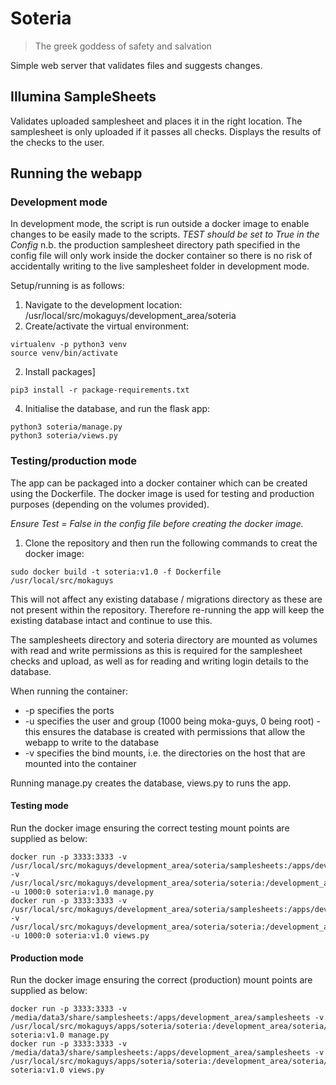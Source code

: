 # Soteria

> The greek goddess of safety and salvation

Simple web server that validates files and suggests changes.

## Illumina SampleSheets

Validates uploaded samplesheet and places it in the right location. The samplesheet is only uploaded if it passes all 
checks. Displays the results of the checks to the user.

## Running the webapp
### Development mode
In development mode, the script is run outside a docker image to enable changes to be easily made to the scripts.
*TEST should be set to True in the Config*
n.b. the production samplesheet directory path specified in the config file will only work inside the docker container 
so there is no risk of accidentally writing to the live samplesheet folder in development mode. 

Setup/running is as follows:

1. Navigate to the development location: /usr/local/src/mokaguys/development_area/soteria
2. Create/activate the virtual environment: 
```
virtualenv -p python3 venv
source venv/bin/activate
```
2. Install packages]
```
pip3 install -r package-requirements.txt
```
4. Initialise the database, and run the flask app: 
```
python3 soteria/manage.py
python3 soteria/views.py
```
### Testing/production mode
The app can be packaged into a docker container which can be created using the Dockerfile. The docker image is used for
testing and production purposes (depending on the volumes provided).

*Ensure Test = False in the config file before creating the docker image.*

1. Clone the repository and then run the following commands to creat the docker image:
```
sudo docker build -t soteria:v1.0 -f Dockerfile /usr/local/src/mokaguys
```

This will not affect any existing database / migrations directory as these are not present within the repository. 
Therefore re-running the app will keep the existing database intact and continue to use this. 

The samplesheets directory and soteria directory are mounted as volumes with read and write permissions as this is 
required for the samplesheet checks and upload, as well as for reading and writing login details to the database.

When running the container:
* -p specifies the ports
* -u specifies the user and group (1000 being moka-guys, 0 being root) - this ensures the database is created with 
permissions that allow the webapp to write to the database
* -v specifies the bind mounts, i.e. the directories on the host that are mounted into the container

Running manage.py creates the database, views.py to runs the app.

#### Testing mode
Run the docker image ensuring the correct testing mount points are supplied as below:

``` 
docker run -p 3333:3333 -v /usr/local/src/mokaguys/development_area/soteria/samplesheets:/apps/development_area/samplesheets -v /usr/local/src/mokaguys/development_area/soteria/soteria:/development_area/soteria/soteria -u 1000:0 soteria:v1.0 manage.py
docker run -p 3333:3333 -v /usr/local/src/mokaguys/development_area/soteria/samplesheets:/apps/development_area/samplesheets -v /usr/local/src/mokaguys/development_area/soteria/soteria:/development_area/soteria/soteria -u 1000:0 soteria:v1.0 views.py
```

#### Production mode
Run the docker image ensuring the correct (production) mount points are supplied as below:
```
docker run -p 3333:3333 -v /media/data3/share/samplesheets:/apps/development_area/samplesheets -v /usr/local/src/mokaguys/apps/soteria/soteria:/development_area/soteria/soteria/ soteria:v1.0 manage.py
docker run -p 3333:3333 -v /media/data3/share/samplesheets:/apps/development_area/samplesheets -v /usr/local/src/mokaguys/apps/soteria/soteria:/development_area/soteria/soteria/ soteria:v1.0 views.py
```